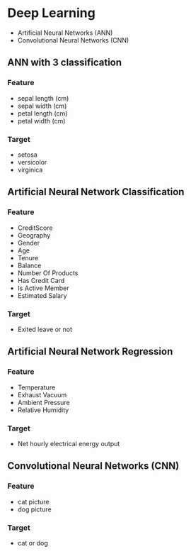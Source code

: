 
# Deep Learning
- Artificial Neural Networks (ANN)
- Convolutional Neural Networks (CNN)



## ANN with 3 classification
### Feature
- sepal length (cm)
- sepal width (cm)
- petal length (cm)
- petal width (cm)
### Target
- setosa
- versicolor
- virginica

## Artificial Neural Network Classification
### Feature
- CreditScore
- Geography
- Gender
- Age
- Tenure
- Balance
- Number Of Products
- Has Credit Card
- Is Active Member
- Estimated Salary
### Target
- Exited leave or not

## Artificial Neural Network Regression
### Feature
- Temperature
- Exhaust Vacuum
- Ambient Pressure
- Relative Humidity
### Target
- Net hourly electrical energy output

##  Convolutional Neural Networks (CNN)
### Feature
- cat picture
- dog picture
### Target
- cat or dog
